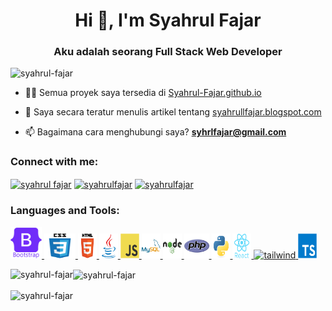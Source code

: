 <h1 align="center">Hi 👋, I'm Syahrul Fajar</h1>
<h3 align="center">Aku adalah seorang Full Stack Web Developer</h3>

<p align="left"> <img src="https://komarev.com/ghpvc/?username=syahrul-fajar&label=Profile%20views&color=0e75b6&style=flat" alt="syahrul-fajar" /> </p>

- 👨‍💻 Semua proyek saya tersedia di [Syahrul-Fajar.github.io](Syahrul-Fajar.github.io)

- 📝 Saya secara teratur menulis artikel tentang [syahrullfajar.blogspot.com](syahrullfajar.blogspot.com)

- 📫 Bagaimana cara menghubungi saya? **syhrlfajar@gmail.com**

<h3 align="left">Connect with me:</h3>
<p align="left">
<a href="https://linkedin.com/in/syahrul fajar" target="blank"><img align="center" src="https://raw.githubusercontent.com/rahuldkjain/github-profile-readme-generator/master/src/images/icons/Social/linked-in-alt.svg" alt="syahrul fajar" height="30" width="40" /></a>
<a href="https://fb.com/syahrulfajar" target="blank"><img align="center" src="https://raw.githubusercontent.com/rahuldkjain/github-profile-readme-generator/master/src/images/icons/Social/facebook.svg" alt="syahrulfajar" height="30" width="40" /></a>
<a href="https://instagram.com/syahrulfajar" target="blank"><img align="center" src="https://raw.githubusercontent.com/rahuldkjain/github-profile-readme-generator/master/src/images/icons/Social/instagram.svg" alt="syahrulfajar" height="30" width="40" /></a>
</p>

<h3 align="left">Languages and Tools:</h3>
<p align="left">
  <a href="https://getbootstrap.com" target="_blank" rel="noreferrer">
    <img src="https://raw.githubusercontent.com/devicons/devicon/master/icons/bootstrap/bootstrap-plain-wordmark.svg" alt="bootstrap" width="50" height="50"/>
  </a>
  <a href="https://www.w3schools.com/css/" target="_blank" rel="noreferrer">
    <img src="https://raw.githubusercontent.com/devicons/devicon/master/icons/css3/css3-original-wordmark.svg" alt="css3" width="50" height="40"/>
  </a>
  <a href="https://www.w3.org/html/" target="_blank" rel="noreferrer">
    <img src="https://raw.githubusercontent.com/devicons/devicon/master/icons/html5/html5-original-wordmark.svg" alt="html5" width="30" height="40"/>
  </a>
  <a href="https://www.java.com" target="_blank" rel="noreferrer">
    <img src="https://raw.githubusercontent.com/devicons/devicon/master/icons/java/java-original.svg" alt="java" width="30" height="40"/>
  </a>
  <a href="https://developer.mozilla.org/en-US/docs/Web/JavaScript" target="_blank" rel="noreferrer">
    <img src="https://raw.githubusercontent.com/devicons/devicon/master/icons/javascript/javascript-original.svg" alt="javascript" width="30" height="40"/>
  </a>
  <a href="https://www.mysql.com/" target="_blank" rel="noreferrer">
    <img src="https://raw.githubusercontent.com/devicons/devicon/master/icons/mysql/mysql-original-wordmark.svg" alt="mysql" width="30" height="40"/>
  </a>
  <a href="https://nodejs.org" target="_blank" rel="noreferrer">
    <img src="https://raw.githubusercontent.com/devicons/devicon/master/icons/nodejs/nodejs-original-wordmark.svg" alt="nodejs" width="30" height="40"/>
  </a>
  <a href="https://www.php.net" target="_blank" rel="noreferrer">
    <img src="https://raw.githubusercontent.com/devicons/devicon/master/icons/php/php-original.svg" alt="php" width="40" height="40"/>
  </a>
  <a href="https://www.python.org" target="_blank" rel="noreferrer">
    <img src="https://raw.githubusercontent.com/devicons/devicon/master/icons/python/python-original.svg" alt="python" width="30" height="40"/>
  </a>
  <a href="https://reactjs.org/" target="_blank" rel="noreferrer">
    <img src="https://raw.githubusercontent.com/devicons/devicon/master/icons/react/react-original-wordmark.svg" alt="react" width="30" height="40"/>
  </a>
  <a href="https://tailwindcss.com/" target="_blank" rel="noreferrer">
    <img src="https://www.vectorlogo.zone/logos/tailwindcss/tailwindcss-icon.svg" alt="tailwind" width="30" height="40"/>
  </a>
  <a href="https://www.typescriptlang.org/" target="_blank" rel="noreferrer">
    <img src="https://raw.githubusercontent.com/devicons/devicon/master/icons/typescript/typescript-original.svg" alt="typescript" width="30" height="40"/>
  </a>
</p>

<p><img align="left" src="https://github-readme-stats.vercel.app/api/top-langs?username=syahrul-fajar&show_icons=true&locale=en&layout=compact" alt="syahrul-fajar" /></p>

<p> <img align="center" src="https://github-readme-stats.vercel.app/api?username=syahrul-fajar&show_icons=true&locale=en" alt="syahrul-fajar" /></p>

<p><img align="center" src="https://github-readme-streak-stats.herokuapp.com/?user=syahrul-fajar&" alt="syahrul-fajar" /></p>
